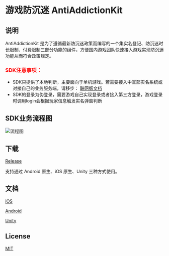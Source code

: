 # 游戏防沉迷 AntiAddictionKit

## 说明
AntiAddictionKit 是为了遵循最新防沉迷政策而编写的一个集实名登记、防沉迷时长限制、付费限制三部分功能的组件，方便国内游戏团队快速接入游戏实现防沉迷功能从而符合政策规定。

### <p style='color:red'>SDK注意事项：</p>

* SDK只提供了本地判断，主要面向于单机游戏。若需要接入中宣部实名系统或对接自己的业务服务端，请移步： [联网版文档](https://github.com/taptap/anti-addiction-kit)
* SDK的登录为伪登录，需要游戏自己实现登录或者接入第三方登录，游戏登录时调用login会根据玩家信息触发实名弹窗判断



## SDK业务流程图

![流程图](./flow.jpg)

## 下载

[Release](https://github.com/xindong/anti-addiction-kit/releases/latest)

支持通过 Android 原生、iOS 原生、Unity 三种方式使用。

## 文档


[iOS](/iOS/README.md)

[Android](/Android/README.md)

[Unity](/Unity/README.md)

## License

[MIT](https://github.com/xindong/anti-addiction-kit//blob/master/LICENSE)
